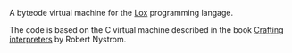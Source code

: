 A byteode virtual machine for the [Lox](https://craftinginterpreters.com/the-lox-language.html) programming langage.

The code is based on the C virtual machine described in the book [Crafting interpreters](https://craftinginterpreters.com) by Robert Nystrom.
